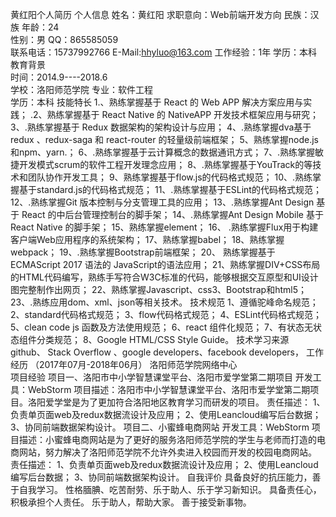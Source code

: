 黄红阳个人简历
 个人信息
 姓名：黄红阳                                   求职意向：Web前端开发方向
 民族：汉族                                     年龄：24                    
 性别：男                                       QQ：865585059                    
 联系电话：15737992766                   E-Mail:hhyluo@163.com
工作经验：1年                         学历：本科
教育背景          
 时间：2014.9----2018.6                                         
学校：洛阳师范学院
专业：软件工程                                                            
 学历：本科
技能特长
1.、熟练掌握基于 React 的 Web APP  解决方案应用与实践；
.2、熟练掌握基于 React Native 的 NativeAPP 开发技术框架应用与研究；
3、.熟练掌握基于 Redux 数据架构的架构设计与应用；
4、.熟练掌握dva基于 redux 、redux-saga 和 react-router 的轻量级前端框架；
5、熟练掌握node.js和npm、yarn.；
6、.熟练掌握基于云计算概念的数据通讯方式；
7、.熟练掌握敏捷开发模式scrum的软件工程开发理念应用；
8、.熟练掌握基于YouTrack的等技术和团队协作开发工具；
9、熟练掌握基于flow.js的代码格式规范；
10、.熟练掌握基于standard.js的代码格式规范；
11、.熟练掌握基于ESLint的代码格式规范；
12、.熟练掌握Git 版本控制与分支管理工具的应用；
13、.熟练掌握Ant Design 基于 React 的中后台管理控制台的脚手架；
14、.熟练掌握Ant Design Mobile 基于 React Native 的脚手架；
15、熟练掌握element；
16、 .熟练掌握Flux用于构建客户端Web应用程序的系统架构；
17、熟练掌握babel；
18、熟练掌握webpack；
19、.熟练掌握Bootstrap前端框架；
20、 熟练掌握基于 ECMAScript 2017 语法的 JavaScript的语法应用；
21、熟练掌握DIV+CSS布局的HTML代码编写，熟练手写符合W3C标准的代码，能够根据交互原型和UI设计图完整制作出网页；
22、熟练掌握Javascript、css3、Bootstrap和html5；
23、.熟练应用dom、xml、json等相关技术。
技术规范
1、遵循驼峰命名规范；
2、standard代码格式规范；
3、flow代码格式规范；
4、ESLint代码格式规范；
5、clean code js  函数及方法使用规范；
6、react 组件化规范；
7、有状态无状态组件分类规范；
8、Google HTML/CSS Style Guide。
技术学习来源
github、 Stack Overflow 、google developers、facebook developers，
工作经历
 （2017年07月-2018年06月）   洛阳师范学院网络中心                           
项目经验
项目一、洛阳市中小学智慧课堂平台、洛阳市爱学堂第二期项目
开发工具：WebStorm
项目描述：洛阳市中小学智慧课堂平台、洛阳市爱学堂第二期项目。洛阳爱学堂是为了更加符合洛阳地区教育学习而研发的项目。
责任描述： 
1、负责单页面web及redux数据流设计及应用；
2、使用Leancloud编写后台数据； 
3、协同前端数据架构设计。
项目二、小蜜蜂电商网站
开发工具：WebStorm
项目描述：小蜜蜂电商网站是为了更好的服务洛阳师范学院的学生与老师而打造的电商网站，努力解决了洛阳师范学院不允许外卖进入校园而开发的校园电商网站。
责任描述：
1、负责单页面web及redux数据流设计及应用；
2、使用Leancloud编写后台数据； 
3、协同前端数据架构设计。
自我评价
具备良好的抗压能力，善于自我学习。
性格腼腆、吃苦耐劳、乐于助人、乐于学习新知识。
具备责任心，积极承担个人责任。
乐于助人，帮助大家。
善于接受新事物。
